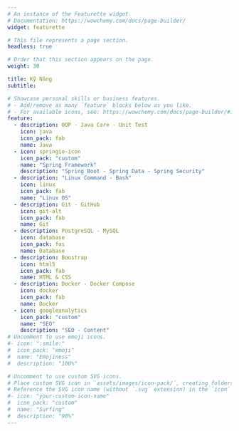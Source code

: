 ```yaml
---
# An instance of the Featurette widget.
# Documentation: https://wowchemy.com/docs/page-builder/
widget: featurette

# This file represents a page section.
headless: true

# Order that this section appears on the page.
weight: 30

title: Kỹ Năng
subtitle:

# Showcase personal skills or business features.
# - Add/remove as many `feature` blocks below as you like.
# - For available icons, see: https://wowchemy.com/docs/page-builder/#icons
feature:
  - description: OOP - Java Core - Unit Test
    icon: java
    icon_pack: fab
    name: Java
  - icon: springio-icon
    icon_pack: "custom"
    name: "Spring Framework"
    description: "Spring Boot - Spring Data - Spring Security"
  - description: "Linux Command - Bash"
    icon: linux
    icon_pack: fab
    name: "Linux OS"
  - description: Git - GitHub
    icon: git-alt
    icon_pack: fab
    name: Git
  - description: PostgreSQL - MySQL
    icon: database
    icon_pack: fas
    name: Database
  - description: Boostrap
    icon: html5
    icon_pack: fab
    name: HTML & CSS
  - description: Docker - Docker Compose
    icon: docker
    icon_pack: fab
    name: Docker
  - icon: googleanalytics
    icon_pack: "custom"
    name: "SEO"
    description: "SEO - Content"
# Uncomment to use emoji icons.
#- icon: ":smile:"
#  icon_pack: "emoji"
#  name: "Emojiness"
#  description: "100%"

# Uncomment to use custom SVG icons.
# Place custom SVG icon in `assets/images/icon-pack/`, creating folders if necessary.
# Reference the SVG icon name (without `.svg` extension) in the `icon` field.
#- icon: "your-custom-icon-name"
#  icon_pack: "custom"
#  name: "Surfing"
#  description: "90%"
---
```

